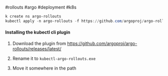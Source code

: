 #rollouts #argo #deployment #k8s

``` powershell
k create ns argo-rollouts
kubectl apply -n argo-rollouts -f https://github.com/argoproj/argo-rollouts/releases/download/v1.6.4/install.yaml
```

#### Installing the kubectl cli plugin

1. Download the plugin from https://github.com/argoproj/argo-rollouts/releases/latest/

2. Rename it to `kubectl-argo-rollouts.exe`

3. Move it somewhere in the path